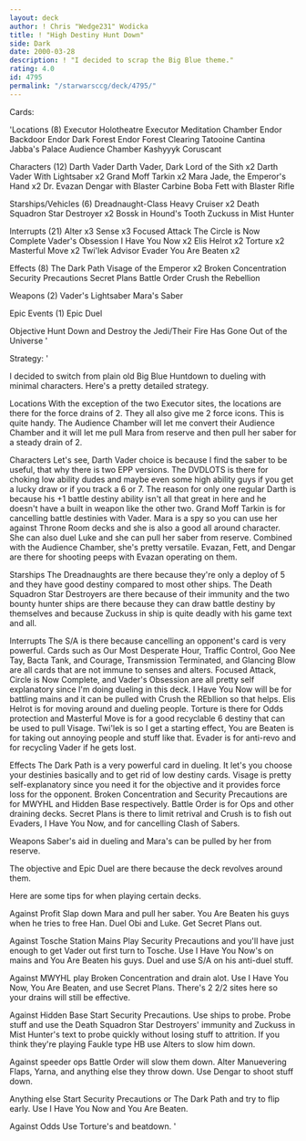 ```yaml
---
layout: deck
author: ! Chris "Wedge231" Wodicka
title: ! "High Destiny Hunt Down"
side: Dark
date: 2000-03-28
description: ! "I decided to scrap the Big Blue theme."
rating: 4.0
id: 4795
permalink: "/starwarsccg/deck/4795/"
---
```

Cards: 

'Locations (8)
Executor Holotheatre
Executor Meditation Chamber
Endor Backdoor
Endor Dark Forest
Endor Forest Clearing
Tatooine Cantina
Jabba's Palace Audience Chamber
Kashyyyk
Coruscant

Characters (12)
Darth Vader
Darth Vader, Dark Lord of the Sith x2
Darth Vader With Lightsaber x2
Grand Moff Tarkin x2
Mara Jade, the Emperor's Hand x2
Dr. Evazan
Dengar with Blaster Carbine
Boba Fett with Blaster Rifle

Starships/Vehicles (6)
Dreadnaught-Class Heavy Cruiser x2
Death Squadron Star Destroyer x2
Bossk in Hound's Tooth
Zuckuss in Mist Hunter

Interrupts (21)
Alter x3
Sense x3
Focused Attack
The Circle is Now Complete
Vader's Obsession
I Have You Now x2
Elis Helrot x2
Torture x2
Masterful Move x2
Twi'lek Advisor
Evader
You Are Beaten x2

Effects (8)
The Dark Path
Visage of the Emperor x2
Broken Concentration
Security Precautions
Secret Plans
Battle Order
Crush the Rebellion

Weapons (2)
Vader's Lightsaber
Mara's Saber

Epic Events (1)
Epic Duel

Objective
Hunt Down and Destroy the Jedi/Their Fire Has Gone Out of the Universe	'

Strategy: '

I decided to switch from plain old Big Blue Huntdown to dueling with minimal characters. Here's a pretty detailed strategy.

Locations
With the exception of the two Executor sites, the locations are there for the force drains of 2. They all also give me 2 force icons. This is quite handy. The Audience Chamber will let me convert their Audience Chamber and it will let me pull Mara from reserve and then pull her saber for a steady drain of 2.

Characters
Let's see, Darth Vader choice is because I find the saber to be useful, that why there is two EPP versions. The DVDLOTS is there for choking low ability dudes and maybe even some high ability guys if you get a lucky draw or if you track a 6 or 7. The reason for only one regular Darth is because his +1 battle destiny ability isn't all that great in here and he doesn't have a built in weapon like the other two. Grand Moff Tarkin is for cancelling battle destinies with Vader. Mara is a spy so you can use her against Throne Room decks and she is also a good all around character. She can also duel Luke and she can pull her saber from reserve. Combined with the Audience Chamber, she's pretty versatile. Evazan, Fett, and Dengar are there for shooting peeps with Evazan operating on them.

Starships
The Dreadnaughts are there because they're only a deploy of 5 and they have good destiny compared to most other ships. The Death Squadron Star Destroyers are there because of their immunity and the two bounty hunter ships are there because they can draw battle destiny by themselves and because Zuckuss in ship is quite deadly with his game text and all.

Interrupts
The S/A is there because cancelling an opponent's card is very powerful. Cards such as Our Most Desperate Hour, Traffic Control, Goo Nee Tay, Bacta Tank, and Courage, Transmission Terminated, and Glancing Blow are all cards that are not immune to senses and alters. Focused Attack, Circle is Now Complete, and Vader's Obsession are all pretty self explanatory since I'm doing dueling in this deck. I Have You Now will be for battling mains and it can be pulled with Crush the REbllion so that helps. Elis Helrot is for moving around and dueling people. Torture is there for Odds protection and Masterful Move is for a good recyclable 6 destiny that can be used to pull Visage. Twi'lek is so I get a starting effect, You are Beaten is for taking out annoying people and stuff like that. Evader is for anti-revo and for recycling Vader if he gets lost.

Effects
The Dark Path is a very powerful card in dueling. It let's you choose your destinies basically and to get rid of low destiny cards. Visage is pretty self-explanatory since you need it for the objective and it provides force loss for the opponent. Broken Concentration and Security Precautions are for MWYHL and Hidden Base respectively. Battle Order is for Ops and other draining decks. Secret Plans is there to limit retrival and Crush is to fish out Evaders, I Have You Now, and for cancelling Clash of Sabers.

Weapons
Saber's aid in dueling and Mara's can be pulled by her from reserve.

The objective and Epic Duel are there because the deck revolves around them.

Here are some tips for when playing certain decks.

Against Profit
Slap down Mara and pull her saber. You Are Beaten his guys when he tries to free Han. Duel Obi and Luke. Get Secret Plans out.

Against Tosche Station Mains Play Security Precautions and you'll have just enough to get Vader out first turn to Tosche. Use I Have You Now's on mains and You Are Beaten his guys. Duel and use S/A on his anti-duel stuff.

Against MWYHL play Broken Concentration and drain alot. Use I Have You Now, You Are Beaten, and use Secret Plans. There's 2 2/2 sites here so your drains will still be effective.

Against Hidden Base Start Security Precautions. Use ships to probe. Probe stuff and use the Death Squadron Star Destroyers' immunity and Zuckuss in Mist Hunter's text to probe quickly without losing stuff to attrition. If you think they're playing Faukle type HB use Alters to slow him down.

Against speeder ops Battle Order will slow them down. Alter Manuevering Flaps, Yarna, and anything else they throw down. Use Dengar to shoot stuff down.

Anything else Start Security Precautions or The Dark Path and try to flip early. Use I Have You Now and You Are Beaten.

Against Odds Use Torture's and beatdown.
'
